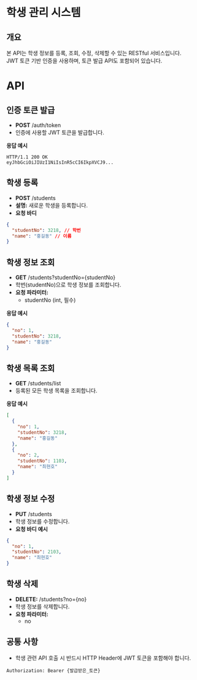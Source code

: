 # 학생 관리 시스템

## 개요

본 API는 학생 정보를 등록, 조회, 수정, 삭제할 수 있는 RESTful 서비스입니다.  
JWT 토큰 기반 인증을 사용하며, 토큰 발급 API도 포함되어 있습니다.

# API

## 인증 토큰 발급

- **POST** /auth/token
- 인증에 사용할 JWT 토큰을 발급합니다.

**응답 예시**
```
HTTP/1.1 200 OK
eyJhbGciOiJIUzI1NiIsInR5cCI6IkpXVCJ9...
```

## 학생 등록

- **POST** /students
- **설명:** 새로운 학생을 등록합니다.  
- **요청 바디**
```json
{
  "studentNo": 3218, // 학번
  "name": "홍길동" // 이름
}
```

## 학생 정보 조회

- **GET** /students?studentNo={studentNo}
- 학번(studentNo)으로 학생 정보를 조회합니다.  
- **요청 파라미터:**  
  - studentNo (int, 필수)

**응답 예시**
```json
{
  "no": 1,
  "studentNo": 3218,
  "name": "홍길동"
}
```

## 학생 목록 조회

- **GET** /students/list  
- 등록된 모든 학생 목록을 조회합니다.

**응답 예시**
```json
[
  {
    "no": 1,
    "studentNo": 3218,
    "name": "홍길동"
  },
  {
    "no": 2,
    "studentNo": 1103,
    "name": "최현호"
  }
]
```

## 학생 정보 수정

- **PUT** /students  
- 학생 정보를 수정합니다.  
- **요청 바디 예시**
```json
{
  "no": 1,
  "studentNo": 2103,
  "name": "최현호"
}
```

## 학생 삭제

- **DELETE:** /students?no={no}
- 학생 정보를 삭제합니다.  
- **요청 파라미터:**  
  - no 

## 공통 사항

- 학생 관련 API 호출 시 반드시 HTTP Header에 JWT 토큰을 포함해야 합니다.  
```
Authorization: Bearer {발급받은_토큰}
```
